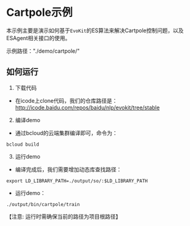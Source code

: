 # Cartpole示例

本示例主要是演示如何基于`EvoKit`的ES算法来解决Cartpole控制问题，以及ESAgent相关接口的使用。

示例路径："./demo/cartpole/"

## 如何运行
1. 下载代码

  - 在icode上clone代码，我们的仓库路径是： http://icode.baidu.com/repos/baidu/nlp/evokit/tree/stable

2. 编译demo

  - 通过bcloud的云端集群编译即可，命令为：
  ```
  bcloud build
  ```

3. 运行demo

  - 编译完成后，我们需要增加动态库查找路径：
  ```
  export LD_LIBRARY_PATH=./output/so/:$LD_LIBRARY_PATH
  ```

  - 运行demo： 
  ```
  ./output/bin/cartpole/train
  ```
  【注意: 运行时需确保当前的路径为项目根路径】
